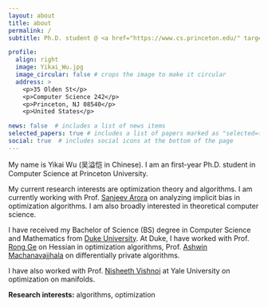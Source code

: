 ```yaml
---
layout: about
title: about
permalink: /
subtitle: Ph.D. student @ <a href="https://www.cs.princeton.edu/" target="_blank">Department of Computer Science</a>, <a href="https://www.princeton.edu/" target="_blank">Princeton University</a> 

profile:
  align: right
  image: Yikai_Wu.jpg
  image_circular: false # crops the image to make it circular
  address: >
    <p>35 Olden St</p>
    <p>Computer Science 242</p>
    <p>Princeton, NJ 08540</p>
    <p>United States</p>

news: false  # includes a list of news items
selected_papers: true # includes a list of papers marked as "selected={true}"
social: true  # includes social icons at the bottom of the page
---
```


My name is Yikai Wu <a href="https://www.name-coach.com/yikai-wu" target="_blank" title="NameCoach"><i class="fas fa-volume-up"></i></a> (吴溢恺 in Chinese). I am an first-year Ph.D. student in Computer Science at Princeton University.

My current research interests are optimization theory and algorithms. I am currently working with Prof. <a href="https://www.cs.princeton.edu/~arora/" target="_blank">Sanjeev Arora</a> on analyzing implicit bias in optimization algorithms. I am also broadly interested in theoretical computer science.

I have received my Bachelor of Science (BS) degree in Computer Science and Mathematics from <a href="https://www.duke.edu" target="_blank">Duke University</a>. At Duke, I have worked with Prof. <a href="https://users.cs.duke.edu/~rongge/" target="_blank">Rong Ge</a> on Hessian in optimization algorithms, Prof. <a href="https://users.cs.duke.edu/~ashwin/" target="_blank">Ashwin Machanavajjhala</a> on differentially private algorithms.

I have also worked with Prof. <a href="https://www.cs.yale.edu/homes/vishnoi/Home.html" target="_blank">Nisheeth Vishnoi</a> at Yale University on optimization on manifolds.

**Research interests:** algorithms, optimization
